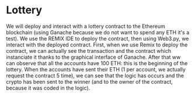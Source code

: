 # Lottery
We will deploy and interact with a lottery contract to the Ethereum blockchain (using Ganache because we do not want to spend any ETH it's a test).
We use the REMIX IDE to deploy the contract, then using Web3.py, we interact with the deployed contract.
First, when we use Remix to deploy the contract, we can actually see the transaction and the contract which instanciate it thanks to the graphical interface of Ganache.
After that ww can observe that all the accounts have 100 ETH: this is the beginning of the lottery.
When the accounts have sent their ETH (1 per account, we actually request the contract 5 time), we can see that the logic has occurs and the crypto has been sent to the winner (and to the owner of the contract, because it was coded in the logic).
